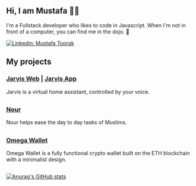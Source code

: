 ## Hi, I am Mustafa 👋🏽

I'm a Fullstack developer who likes to code in Javascript. When I'm not in front of a computer, you can find me in the dojo. 🥋

[![Linkedin: Mustafa Toprak](https://img.shields.io/badge/-Mustafa_Toprak-blue?style=flat-square&logo=Linkedin&logoColor=white&link=https://www.linkedin.com/in/mustafakemaltoprak/)](https://www.linkedin.com/in/mustafakemaltoprak/)

## My projects

### [Jarvis Web](https://github.com/mustafakemaltoprak/Jarvis) | [Jarvis App](https://github.com/mustafakemaltoprak/Jarvis-App)
Jarvis is a virtual home assistant, controlled by your voice.

##

### [Nour](https://github.com/mustafakemaltoprak/Nour)
Nour helps ease the day to day tasks of Muslims.

##

### [Omega Wallet](https://github.com/mustafakemaltoprak/Omega-Wallet)
Omega Wallet is a fully functional crypto wallet built on the ETH blockchain with a minimalist design.

##

##

[![Anurag's GitHub stats](https://github-readme-stats.vercel.app/api?username=mustafakemaltoprak&count_private=true&show_icons=true&theme=dark)](https://github.com/anuraghazra/github-readme-stats)
